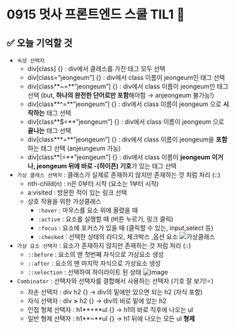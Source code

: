 # 0915 멋사 프론트엔드 스쿨 TIL1 🦁

## ✅ 오늘 기억할 것

- `속성 선택자`
  - div[class] {} : div에서 클래스를 가진 태그 모두 선택
  - div[class=”jeongeum”] {} : div에서 class 이름이 jeongeum인 태그 선택
  - div[class**~=**”jeongeum”] {} : div에서 class 이름이 jeongeum인 태그 선택 (but, **하나의 완전한 단어로만 포함**해야함 → anjeongeum 불가능!)
  - div[class**^=**”jeongeum”] {} : div에서 class 이름이 jeongeum 으로 **시작하는** 태그 선택
  - div[class**$=**”jeongeum”] {} : div에서 class 이름이 jeongeum 으로 **끝나는** 태그 선택
  - div[class***=**”jeongeum”] {} : div에서 class 이름이 jeongeum을 **포함**하는 태그 선택 (anjeungeum 가능)
  - div[class**|=**”jeongeum”] {} : div에서 class 이름이 **jeongeum 이거나, jeongeum 뒤에 바로 -(하이픈) 기호**가 있는 태그 선택
- `가상 클래스 선택자` : 클래스가 실제로 존재하지 않지만 존재하는 것 처럼 처리 (::)
  - nth-child(n) : n은 0부터 시작 (요소는 1부터 시작)
  - a:visited : 방문한 적이 있는 링크 선택
  - 상호 작용을 위한 가상클래스
    - `:hover` : 마우스를 요소 위에 올렸을 때
    - `:active` : 요소를 실행할 때 (버튼 누르기, 링크 클릭)
    - `:focus` : 요소에 포커스가 있을 때 (클릭할 수 있는, input,select 등)
    - `:checked` : 선택한 상태의 라디오, 체크박스 ,옵션 요소
      ![가상클래스](https://user-images.githubusercontent.com/77143425/190364474-bb5ddadb-b54e-4d0c-b1d8-b363ecbdef58.gif)
- `가상 요소 선택자` : 요소가 존재하지 않지만 존재하는 것 처럼 처리 (::)
  - `::before` : 요소의 맨 첫번째 자식으로 가상요소 생성
  - `::after` : 요소의 맨 마지막 자식으로 가상요소 생성
  - `::selection` : 선택하여 하이라이트 된 상태
    ![image](https://user-images.githubusercontent.com/77143425/190364548-1682e36d-95b5-46b3-b1a7-ddd872897c08.png)
- `Combinator` : 선택자와 선택자를 결합해서 사용하는 선택자 (기호 잘 보기!⭐)
  - 자손 선택자 : div h2 {} → div의 밑에만 있으면 되는 h2 (자식 포함)
  - 자식 선택자 : div **>** h2 {} → div의 바로 밑에 있는 h2
  - 인접 형제 선택자 : h1**+**ul {} → h1의 바로 직후에 나오는 ul
  - 일반 형제 선택자 : h1**~**ul {} → h1 뒤에 나오는 모든 ul **형제**
